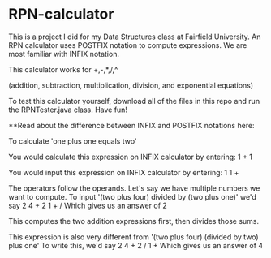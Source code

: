 # RPN-calculator

This is a project I did for my Data Structures class at Fairfield University.
An RPN calculator uses POSTFIX notation to compute expressions. We are most familiar with INFIX notation. 


This calculator works for +,-,*,/,^ 

(addition, subtraction, multiplication, division, and exponential equations)

To test this calculator yourself, download all of the files in this repo and run the RPNTester.java class.
Have fun!


**Read about the difference between INFIX and POSTFIX notations here:


To calculate 'one plus one equals two'

You would calculate this expression on INFIX calculator by entering:
1 + 1

You would input this expression on INFIX calculator by entering:
1 1 + 

The operators follow the operands. Let's say we have multiple numbers we want to compute.
To input '(two plus four) divided by (two plus one)' we'd say
2 4 + 2 1 + /
Which gives us an answer of 2

This computes the two addition expressions first, then divides those sums.

This expression is also very different from '(two plus four) (divided by two) plus one'
To write this, we'd say
2 4 + 2 / 1 +
Which gives us an answer of 4



